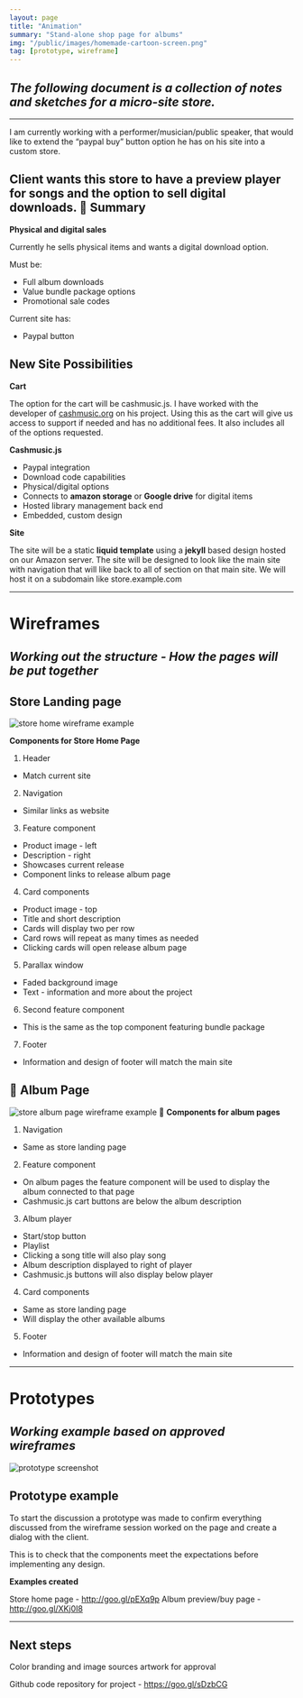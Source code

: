 ```yaml
---
layout: page
title: "Animation"
summary: "Stand-alone shop page for albums"
img: "/public/images/homemade-cartoon-screen.png"
tag: [prototype, wireframe]
---
```


_The following document is a collection of notes and sketches for a micro-site store._
-----------------------------------------------------------------------------------

---

I am currently working with a performer/musician/public speaker, that would like to extend the “paypal buy” button option he has on his site into a custom store.

Client wants this store to have a preview player for songs and the option to sell digital downloads.

Summary
-------

**Physical and digital sales**

Currently he sells physical items and wants a digital download option.

Must be:

* Full album downloads
* Value bundle package options
* Promotional sale codes

Current site has:

* Paypal button

New Site Possibilities
----------------------

**Cart**

The option for the cart will be cashmusic.js. I have worked with the developer of [cashmusic.org](https://cashmusic.org) on his project. Using this as the cart will give us access to support if needed and has no additional fees. It also includes all of the options requested.

**Cashmusic.js**

* Paypal integration
* Download code capabilities
* Physical/digital options
* Connects to **amazon storage** or **Google drive** for digital items
* Hosted library management back end
* Embedded, custom design

**Site**

The site will be a static **liquid template** using a **jekyll** based design hosted on our Amazon server.
The site will be designed to look like the main site with navigation that will like back to all of section on that main site. We will host it on a subdomain like store.example.com

---

Wireframes
==========

_Working out the structure - How the pages will be put together_
--------------------------------------------------------------


Store Landing page
------------------

![store home wireframe example](/public/images/wireframe-store-landing-page.jpg)

**Components for Store Home Page**

1. Header
  * Match current site
2. Navigation
  * Similar links as website
3. Feature component
  * Product image - left
  * Description - right
  * Showcases current release
  * Component links to release album page
4. Card components
  * Product image - top
  * Title and short description
  * Cards will display two per row
  * Card rows will repeat as many times as needed
  * Clicking cards will open release album page
5. Parallax window
  * Faded background image
  * Text - information and more about the project
6. Second feature component
  * This is the same as the top component featuring bundle package
7. Footer
  * Information and design of footer will match the main site


Album Page
----------

![store album page wireframe example](/public/images/wireframe-album-page.jpg)

**Components for album pages**

1. Navigation
  * Same as store landing page
2. Feature component
  * On album pages the feature component will be used to display the album connected to that page
  * Cashmusic.js cart buttons are below the album description
3. Album player
  * Start/stop button
  * Playlist
  * Clicking a song title will also play song
  * Album description displayed to right of player
  * Cashmusic.js buttons will also display below player
4. Card components
  * Same as store landing page
  * Will display the other available albums
5. Footer
  * Information and design of footer will match the main site

---

Prototypes
==========

_Working example based on approved wireframes_
----------------------------------------------

![prototype screenshot](/public/images/e-store-prototype-large.png)

Prototype example
-----------------

To start the discussion a prototype was made to confirm everything discussed from the wireframe session worked on the page and create a dialog with the client.

This is to check that the components meet the expectations before implementing any design.

**Examples created**

Store home page - http://goo.gl/pEXq9p
Album preview/buy page - http://goo.gl/XKj0I8

---

Next steps
----------
Color branding and image sources artwork for approval



Github code repository for project - https://goo.gl/sDzbCG
